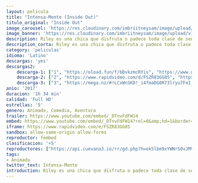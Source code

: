 ```yaml
---
layout: pelicula
title: "Intensa-Mente (Inside Out)"
titulo_original: "Inside Out"
image_carousel: 'https://res.cloudinary.com/imbriitneysam/image/upload/v1543186717/intensamenmt-poster-min.jpg'
image_banner: 'https://res.cloudinary.com/imbriitneysam/image/upload/v1543186717/intensamente-banner-min.jpg'
description: Riley es una chica que disfruta o padece toda clase de sentimientos. Aunque su vida ha estado marcada por la Alegría, también se ve afectada por otro tipo de emociones. Lo que Riley no entiende muy bien es por qué motivo tiene que existir la Tristeza en su vida. Una serie de acontecimientos hacen que Alegría y Tristeza se mezclen en una peligrosa aventura que dará un vuelco al mundo de Riley.
description_corta: Riley es una chica que disfruta o padece toda clase de sentimientos. Aunque su vida ha estado marcada por la Alegría, también se ve afectada por otro tipo de emociones. Lo que Riley no entiende muy bien es por qué motivo tiene que...
category: 'peliculas'
idioma: 'Latino'
descargas: 'yes'
descargas2:
    descarga-1: ["1", "https://oload.fun/f/bDvkzmcRYis", "https://www.google.com/s2/favicons?domain=openload.co","OpenLoad","https://res.cloudinary.com/imbriitneysam/image/upload/v1541473684/mexico.png", "Latino", "Full HD"]
    descarga-2: ["2", "https://www.rapidvideo.com/d/FSZR83GG85", "https://www.google.com/s2/favicons?domain=www.rapidvideo.com","RapidVideo","https://res.cloudinary.com/imbriitneysam/image/upload/v1541473684/mexico.png", "Latino", "Full HD"]
    descarga-3: ["3", "https://mega.nz/#!LCxWnSKD!_i4fmaDG0R73lryu7FeI_g29reDNY0OXUFoDPXNpw2M", "https://www.google.com/s2/favicons?domain=mega.nz","Mega","https://res.cloudinary.com/imbriitneysam/image/upload/v1541473684/mexico.png", "Latino", "Full HD"]
anio: '2017'
duracion: '1h 34 min'
calidad: 'Full HD'
estrellas: '5'
genero: Animado, Comedia, Aventura
trailer: https://www.youtube.com/embed/_DTnvFdFW14
embed: https://www.youtube.com/embed/_DTnvFdFW14?rel=0&amp;hd=1&border=0&wmode=opaque&enablejsapi=1&modestbranding=1&controls=1&showinfo=1
iframe: https://www.rapidvideo.com/e/FSZR83GG85
sandbox: allow-same-origin allow-forms
reproductor: fembed
clasificacion: '+5'
reproductores: ["https://api.cuevana3.io/rr/gd.php?h=ek5lbm9xYWNrS0xJMVp5b21KREk0dFBLbjVkaHhkRGdrOG1jbnBpUnhhS1Z6SWRwZGFQTTRhaW1sS1NTcE1tNnJkVnNnV1ROcktEZXpuVm1ZNWVVbzdxU3FadVkyUT09"]
tags:
- Animado
twitter_text: Intensa-Mente
introduction: Riley es una chica que disfruta o padece toda clase de sentimientos. Aunque su vida ha estado marcada por la Alegría, también se ve afectada por otro tipo de emociones. Lo que Riley no entiende muy bien es por qué motivo tiene que...
---
```












